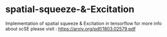 # spatial-squeeze-&-Excitation
Implementation of spatial squeeze & Excitation in tensorflow
for more info about scSE please visit : https://arxiv.org/pdf/1803.02579.pdf
